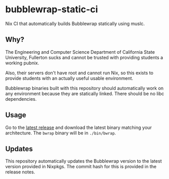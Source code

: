 # bubblewrap-static-ci

Nix CI that automatically builds Bubblewrap statically using muslc.

## Why?

The Engineering and Computer Science Department of California State University,
Fullerton sucks and cannot be trusted with providing students a working pubnix.

Also, their servers don't have root and cannot run Nix, so this exists to
provide students with an actually useful usable environment.

Bubblewrap binaries built with this repository should automatically work on any
environment because they are statically linked. There should be no libc
dependencies.

## Usage

Go to the [latest release](https://github.com/diamondburned/bubblewrap-static-ci/releases/latest)
and download the latest binary matching your architecture. The `bwrap` binary
will be in `./bin/bwrap`.

## Updates

This repository automatically updates the Bubblewrap version to the latest
version provided in Nixpkgs. The commit hash for this is provided in the
release notes.
